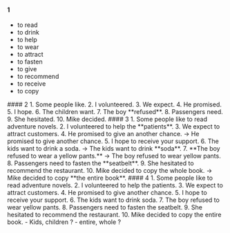 #### 1
- to read  
- to drink 
- to help 
- to wear 
- to attract 
- to fasten 
- to give 
- to recommend 
- to receive 
- to copy 
</hr>
#### 2
1. Some people like.
2. I volunteered.
3. We expect.
4. He promised.
5. I hope.
6. The children want.
7. The boy **refused**.
8. Passengers need.
9. She hesitated.
10. Mike decided.
</hr>
#### 3
1. Some people like to read adventure novels.
2. I volunteered to help the **patients**.
3. We expect to attract customers.
4. He promised to give an another chance.
-> He promised to give another chance.
5. I hope to receive your support.
6. The kids want to drink a soda.
-> The kids want to drink **soda**.
7. **The boy refused to wear a yellow pants.**
-> The boy refused to wear yellow pants.
8. Passengers need to fasten the **seatbelt**.
9. She hesitated to recommend the restaurant.
10. Mike decided to copy the whole book.
-> Mike decided to copy **the entire book**.
</hr>
#### 4
1. Some people like to read adventure novels.
2. I volunteered to help the patients.
3. We expect to attract customers.
4. He promised to give another chance.
5. I hope to receive your support.
6. The kids want to drink soda.
7. The boy refused to wear yellow pants.
8. Passengers need to fasten the seatbelt.
9. She hesitated to recommend the restaurant.
10. Mike decided to copy the entire book.
</hr>
- Kids, children ?  
- entire, whole ? 

